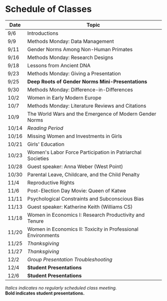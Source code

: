 # Schedule of Classes


|  Date  |  Topic  |
| ------------ | ------- |
| 9/6 | Introductions |
| 9/9 | Methods Monday:  Data Management |
| 9/11 | Gender Norms Among Non-Human Primates |
| 9/16 | Methods Monday:  Research Designs |
| 9/18 | Lessons from Ancient DNA |
| 9/23 | Methods Monday:  Giving a Presentation |
| 9/25 | **Deep Roots of Gender Norms Mini-Presentations** |
| 9/30 | Methods Monday:  Difference-in-Differences |
| 10/2 | Women in Early Modern Europe | 
| 10/7 | Methods Monday:  Literature Reviews and Citations |
| 10/9 | The World Wars and the Emergence of Modern Gender Norms  |
| 10/14 | _Reading Period_ |
| 10/16 | Missing Women and Investments in Girls |
| 10/21 | Girls' Education |
| 10/23 | Women's Labor Force Participation in Patriarchal Societies |
| 10/28 | Guest speaker:  Anna Weber (West Point) |
| 10/30 | Parental Leave, Childcare, and the Child Penalty |
| 11/4 | Reproductive Rights |
| 11/6 | Post-Election Day Movie:  Queen of Katwe |
| 11/11 | Psychological Constraints and Subconscious Bias  |
| 11/13 | Guest speaker:  Katherine Keith (Williams CS) |
| 11/18 | Women in Economics I: Research Productivity and Tenure  |
| 11/20 | Women in Economics II: Toxicity in Professional Environments  |
| 11/25 | _Thanksgiving_ |
| 11/27 | _Thanksgiving_ |
| 12/2 | _Group Presentation Troubleshooting_ |
| 12/4 | **Student Presentations** |
| 12/6 | **Student Presentations** |

_Italics indicates no regularly scheduled class meeting._  
**Bold indicates student presentations.**
